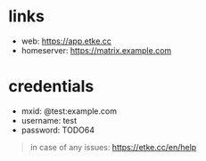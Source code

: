 # links

* web: https://app.etke.cc
* homeserver: https://matrix.example.com

# credentials

* mxid: @test:example.com
* username: test
* password: TODO64

> in case of any issues: https://etke.cc/en/help